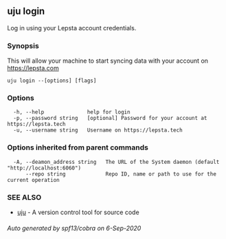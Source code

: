 ## uju login

Log in using your Lepsta account credentials.

### Synopsis

This will allow your machine to start syncing data with your account on https://lepsta.com

```
uju login --[options] [flags]
```

### Options

```
  -h, --help              help for login
  -p, --password string   [optional] Password for your account at https://lepsta.tech
  -u, --username string   Username on https://lepsta.tech
```

### Options inherited from parent commands

```
  -A, --deamon_address string   The URL of the System daemon (default "http://localhost:6060")
      --repo string             Repo ID, name or path to use for the current operation
```

### SEE ALSO

* [uju](uju.md)	 - A version control tool for source code

###### Auto generated by spf13/cobra on 6-Sep-2020
